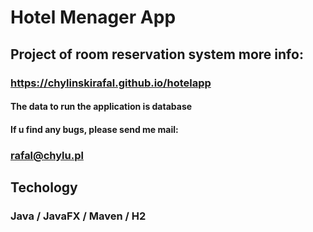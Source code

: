 # Hotel Menager App
## Project of room reservation system more info:
### https://chylinskirafal.github.io/hotelapp

#### The data to run the application is database
#### If u find any bugs, please send me mail: 

### rafal@chylu.pl

## Techology
### Java / JavaFX / Maven / H2